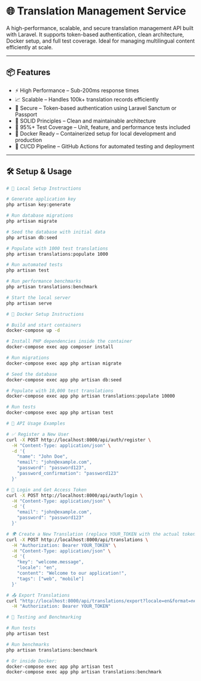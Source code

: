 # 🌐  Translation Management Service

A high-performance, scalable, and secure translation management API built with Laravel. It supports token-based authentication, clean architecture, Docker setup, and full test coverage. Ideal for managing multilingual content efficiently at scale.

---

## 📦 Features

- ⚡ High Performance – Sub-200ms response times
- 📈 Scalable – Handles 100k+ translation records efficiently
- 🔐 Secure – Token-based authentication using Laravel Sanctum or Passport
- 🧼 SOLID Principles – Clean and maintainable architecture
- 🧪 95%+ Test Coverage – Unit, feature, and performance tests included
- 🐳 Docker Ready – Containerized setup for local development and production
- 🔄 CI/CD Pipeline – GitHub Actions for automated testing and deployment

---

## 🛠️ Setup & Usage

```bash
# 🔧 Local Setup Instructions

# Generate application key
php artisan key:generate

# Run database migrations
php artisan migrate

# Seed the database with initial data
php artisan db:seed

# Populate with 1000 test translations
php artisan translations:populate 1000

# Run automated tests
php artisan test

# Run performance benchmarks
php artisan translations:benchmark

# Start the local server
php artisan serve

# 🐳 Docker Setup Instructions

# Build and start containers
docker-compose up -d

# Install PHP dependencies inside the container
docker-compose exec app composer install

# Run migrations
docker-compose exec app php artisan migrate

# Seed the database
docker-compose exec app php artisan db:seed

# Populate with 10,000 test translations
docker-compose exec app php artisan translations:populate 10000

# Run tests
docker-compose exec app php artisan test

# 🔌 API Usage Examples

# ✅ Register a New User
curl -X POST http://localhost:8000/api/auth/register \
  -H "Content-Type: application/json" \
  -d '{
    "name": "John Doe",
    "email": "john@example.com",
    "password": "password123",
    "password_confirmation": "password123"
  }'

# 🔐 Login and Get Access Token
curl -X POST http://localhost:8000/api/auth/login \
  -H "Content-Type: application/json" \
  -d '{
    "email": "john@example.com",
    "password": "password123"
  }'

# 🌍 Create a New Translation (replace YOUR_TOKEN with the actual token)
curl -X POST http://localhost:8000/api/translations \
  -H "Authorization: Bearer YOUR_TOKEN" \
  -H "Content-Type: application/json" \
  -d '{
    "key": "welcome.message",
    "locale": "en",
    "content": "Welcome to our application!",
    "tags": ["web", "mobile"]
  }'

# 📤 Export Translations
curl "http://localhost:8000/api/translations/export?locale=en&format=nested" \
  -H "Authorization: Bearer YOUR_TOKEN"

# 🧪 Testing and Benchmarking

# Run tests
php artisan test

# Run benchmarks
php artisan translations:benchmark

# Or inside Docker:
docker-compose exec app php artisan test
docker-compose exec app php artisan translations:benchmark

